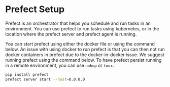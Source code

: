# Prefect Setup

Prefect is an orchestrator that helps you schedule and run tasks in an environment. You can use prefect to run tasks using kubernetes, or in the location where the prefect server and prefect agent is running.

You can start prefect using either the docker file or using the command below. An issue with using docker to run prefect is that you can then not run docker containers in prefect due to the docker-in-docker issue. We suggest running prefect using the command below. To have prefect persist running in a remote environment, you can use `nohup` or `tmux`.

```bash
pip install prefect
prefect server start --host=0.0.0.0
```
